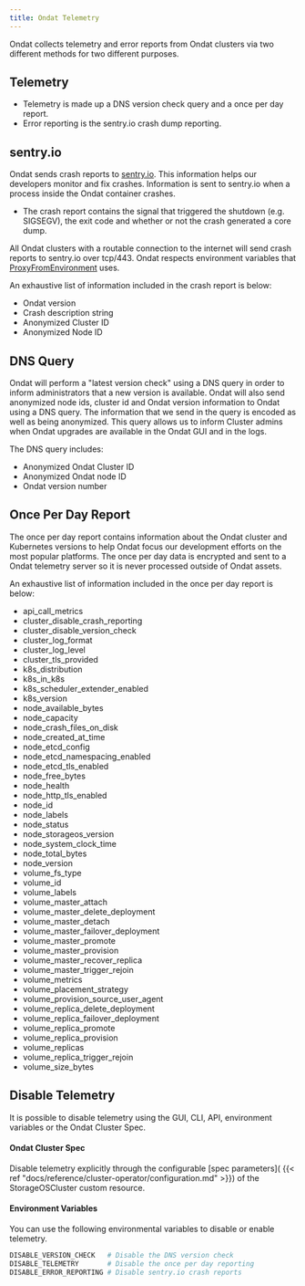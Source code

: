 ```yaml
---
title: Ondat Telemetry
---
```


Ondat collects telemetry and error reports from Ondat clusters via two
different methods for two different purposes.

## Telemetry

* Telemetry is made up a DNS version check query and a once per day report.
* Error reporting is the sentry.io crash dump reporting.

## sentry.io

Ondat sends crash reports to [sentry.io](https://sentry.io). This
information helps our developers monitor and fix crashes. Information is sent
to sentry.io when a process inside the Ondat container
crashes.

* The crash report contains the signal that triggered the shutdown (e.g. SIGSEGV),
the exit code and whether or not the crash generated a core dump.

All Ondat clusters with a routable connection to the internet will send crash
reports to sentry.io over tcp/443. Ondat respects environment variables that
[ProxyFromEnvironment](https://golang.org/pkg/net/http/#ProxyFromEnvironment)
uses.

An exhaustive list of information included in the crash report is below:
* Ondat version
* Crash description string
* Anonymized Cluster ID
* Anonymized Node ID

## DNS Query

Ondat will perform a "latest version check" using a DNS query in order to
inform administrators that a new version is available. Ondat will also send
anonymized node ids, cluster id and Ondat version information to Ondat
using a DNS query. The information that we send in the query is encoded as well
as being anonymized. This query allows us to inform Cluster admins when
Ondat upgrades are available in the Ondat GUI and in the logs.

The DNS query includes:
* Anonymized Ondat Cluster ID
* Anonymized Ondat node ID
* Ondat version number

## Once Per Day Report

The once per day report contains information about the Ondat cluster and
Kubernetes versions to help Ondat focus our development efforts on the most
popular platforms. The once per day data is encrypted and sent to a Ondat
telemetry server so it is never processed outside of Ondat assets.

An exhaustive list of information included in the once per day report is below:
* api_call_metrics
* cluster_disable_crash_reporting
* cluster_disable_version_check
* cluster_log_format
* cluster_log_level
* cluster_tls_provided
* k8s_distribution
* k8s_in_k8s
* k8s_scheduler_extender_enabled
* k8s_version
* node_available_bytes
* node_capacity
* node_crash_files_on_disk
* node_created_at_time
* node_etcd_config
* node_etcd_namespacing_enabled
* node_etcd_tls_enabled
* node_free_bytes
* node_health
* node_http_tls_enabled
* node_id
* node_labels
* node_status
* node_storageos_version
* node_system_clock_time
* node_total_bytes
* node_version
* volume_fs_type
* volume_id
* volume_labels
* volume_master_attach
* volume_master_delete_deployment
* volume_master_detach
* volume_master_failover_deployment
* volume_master_promote
* volume_master_provision
* volume_master_recover_replica
* volume_master_trigger_rejoin
* volume_metrics
* volume_placement_strategy
* volume_provision_source_user_agent
* volume_replica_delete_deployment
* volume_replica_failover_deployment
* volume_replica_promote
* volume_replica_provision
* volume_replicas
* volume_replica_trigger_rejoin
* volume_size_bytes


## Disable Telemetry
It is possible to disable telemetry using the GUI, CLI, API, environment
variables or the Ondat Cluster Spec.

#### Ondat Cluster Spec
Disable telemetry explicitly through the configurable [spec parameters](
{{< ref "docs/reference/cluster-operator/configuration.md" >}}) of the
StorageOSCluster custom resource.

#### Environment Variables

You can use the following environmental variables to disable or enable telemetry.

```bash
DISABLE_VERSION_CHECK   # Disable the DNS version check
DISABLE_TELEMETRY       # Disable the once per day reporting
DISABLE_ERROR_REPORTING # Disable sentry.io crash reports
```
